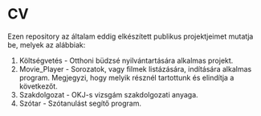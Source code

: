 # CV
Ezen repository az általam eddig elkészített publikus projektjeimet mutatja be, melyek az alábbiak:

1. Költségvetés - Otthoni büdzsé nyilvántartására alkalmas projekt.
2. Movie_Player - Sorozatok, vagy filmek listázására, indítására alkalmas program. Megjegyzi, hogy melyik résznél tartottunk és elindítja a következőt.
3. Szakdolgozat - OKJ-s vizsgám szakdolgozati anyaga.
4. Szótar - Szótanulást segítő program.
